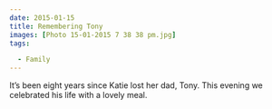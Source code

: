 ```yaml
---
date: 2015-01-15
title: Remembering Tony
images: [Photo 15-01-2015 7 38 38 pm.jpg]
tags:

  - Family
---
```

It’s been eight years since Katie lost her dad, Tony. This evening we celebrated his life with a lovely meal.